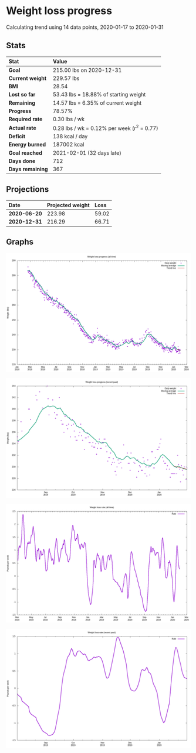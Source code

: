 # Weight loss progress

Calculating trend using 14 data points, 2020-01-17 to 2020-01-31

## Stats

Stat|Value
:-|:-
**Goal**|215.00 lbs on 2020-12-31
**Current weight**|229.57 lbs
**BMI**|28.54
**Lost so far**|53.43 lbs = 18.88% of starting weight
**Remaining**|14.57 lbs =  6.35% of current  weight
**Progress**|78.57%
**Required rate**|0.30 lbs / wk
**Actual rate**|0.28 lbs / wk = 0.12% per week  (r<sup>2</sup> = 0.77)
**Deficit**|138 kcal / day
**Energy burned**|187002 kcal
**Goal reached**|2021-02-01 (32 days late)
**Days done**|712
**Days remaining**|367

## Projections

Date|Projected weight|Loss
:-|:-|:-
**2020-06-20**|223.98|59.02
**2020-12-31**|216.29|66.71

## Graphs

![](weight-graph-alltime.png)

![](weight-graph-recent.png)

![](rate-graph-alltime.png)

![](rate-graph-recent.png)
